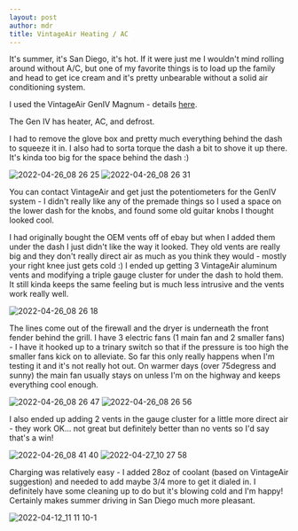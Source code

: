 ```yaml
---
layout: post
author: mdr
title: VintageAir Heating / AC
---
```


It's summer, it's San Diego, it's hot. If it were just me I wouldn't mind rolling around without A/C, but one of my favorite things is to load up the family and head to get ice cream and it's pretty unbearable without a solid air conditioning system. 

I used the VintageAir GenIV Magnum - details [here](https://www.vintageair.com/instructions_pdf/671400-VUZ.pdf).

The Gen IV has heater, AC, and defrost.

I had to remove the glove box and pretty much everything behind the dash to squeeze it in. I also had to sorta torque the dash a bit to shove it up there. It's kinda too big for the space behind the dash :) 


![2022-04-26_08 26 25](https://user-images.githubusercontent.com/1479022/178117706-8708de7d-c44f-4961-977b-347de90aeda9.jpg)
![2022-04-26_08 26 31](https://user-images.githubusercontent.com/1479022/178117708-387f9a99-a8eb-4a2d-88c9-1aede16d9c8a.jpg)

You can contact VintageAir and get just the potentiometers for the GenIV system - I didn't really like any of the premade things so I used a space on the lower dash for the knobs, and found some old guitar knobs I thought looked cool.

I had originally bought the OEM vents off of ebay but when I added them under the dash I just didn't like the way it looked. They old vents are really big and they don't really direct air as much as you think they would - mostly your right knee just gets cold :)  I ended up getting 3 VintageAir aluminum vents and modifying a triple gauge cluster for under the dash to hold them. It still kinda keeps the same feeling but is much less intrusive and the vents work really well.

![2022-04-26_08 26 18](https://user-images.githubusercontent.com/1479022/178117700-a8c526e9-fb62-4592-8760-faa3e22439a6.jpg)

The lines come out of the firewall and the dryer is underneath the front fender behind the grill. I have 3 electric fans (1 main fan and 2 smaller fans) - I have it hooked up to a trinary switch so that if the pressure is too high the smaller fans kick on to alleviate. So far this only really happens when I'm testing it and it's not really hot out. On warmer days (over 75degress and sunny) the main fan usually stays on unless I'm on the highway and keeps everything cool enough.  

![2022-04-26_08 26 47](https://user-images.githubusercontent.com/1479022/178117710-66c8eed3-f67e-4d98-aaa2-e66908ba5e6b.jpg)
![2022-04-26_08 26 56](https://user-images.githubusercontent.com/1479022/178117711-a0373710-e656-4372-832b-42f7bbc504ba.jpg)

I also ended up adding 2 vents in the gauge cluster for a little more direct air - they work OK... not great but definitely better than no vents so I'd say that's a win!

![2022-04-26_08 41 40](https://user-images.githubusercontent.com/1479022/178117712-2902b87f-d6f8-488e-b46f-d51146aa0e77.jpg)
![2022-04-27_10 27 58](https://user-images.githubusercontent.com/1479022/178117713-861e1e5a-4588-4d65-841b-24344a90cb1f.jpg)

Charging was relatively easy - I added 28oz of coolant (based on VintageAir suggestion) and needed to add maybe 3/4 more to get it dialed in. I definitely have some cleaning up to do but it's blowing cold and I'm happy! Certainly makes summer driving in San Diego much more pleasant.

![2022-04-12_11 11 10-1](https://user-images.githubusercontent.com/1479022/178117699-1b5c8d5e-81b4-4389-81c2-fc6522a5ef4b.jpg)
